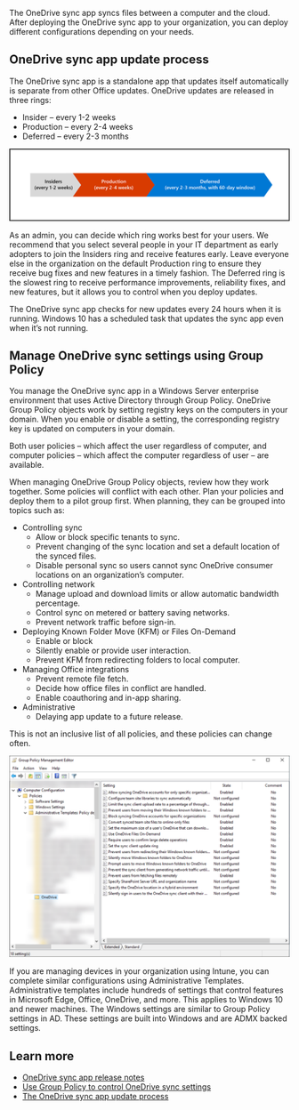 The OneDrive sync app syncs files between a computer and the cloud. After deploying the OneDrive sync app to your organization, you can deploy different configurations depending on your needs. 

## OneDrive sync app update process
The OneDrive sync app is a standalone app that updates itself automatically is separate from other Office updates. OneDrive updates are released in three rings:
- Insider – every 1-2 weeks
- Production – every 2-4 weeks
- Deferred – every 2-3 months

![OneDrive sync app update process](../media/sync-app-update-process.png)

As an admin, you can decide which ring works best for your users. We recommend that you select several people in your IT department as early adopters to join the Insiders ring and receive features early. Leave everyone else in the organization on the default Production ring to ensure they receive bug fixes and new features in a timely fashion. The Deferred ring is the slowest ring to receive performance improvements, reliability fixes, and new features, but it allows you to control when you deploy updates.

The OneDrive sync app checks for new updates every 24 hours when it is running.  Windows 10 has a scheduled task that updates the sync app even when it’s not running. 

## Manage OneDrive sync settings using Group Policy
You manage the OneDrive sync app in a Windows Server enterprise environment that uses Active Directory through Group Policy. OneDrive Group Policy objects work by setting registry keys on the computers in your domain. When you enable or disable a setting, the corresponding registry key is updated on computers in your domain. 

Both user policies – which affect the user regardless of computer, and computer policies – which affect the computer regardless of user – are available.

When managing OneDrive Group Policy objects, review how they work together. Some policies will conflict with each other. Plan your policies and deploy them to a pilot group first. When planning, they can be grouped into topics such as:
- Controlling sync
    - Allow or block specific tenants to sync.
    - Prevent changing of the sync location and set a default location of the synced files.
    - Disable personal sync so users cannot sync OneDrive consumer locations on an organization’s computer.
- Controlling network
    - Manage upload and download limits or allow automatic bandwidth percentage.
    - Control sync on metered or battery saving networks.
    - Prevent network traffic before sign-in.
- Deploying Known Folder Move (KFM) or Files On-Demand
    - Enable or block 
    - Silently enable or provide user interaction.
    - Prevent KFM from redirecting folders to local computer.
- Managing Office integrations
    - Prevent remote file fetch.
    - Decide how office files in conflict are handled.
    - Enable coauthoring and in-app sharing.
- Administrative
    - Delaying app update to a future release.

This is not an inclusive list of all policies, and these policies can change often.

![Group Policy Management Editor](../media/group-policy-management-editor.png)

If you are managing devices in your organization using Intune, you can complete similar configurations using Administrative Templates. Administrative templates include hundreds of settings that control features in Microsoft Edge, Office, OneDrive, and more. This applies to Windows 10 and newer machines. The Windows settings are similar to Group Policy settings in AD. These settings are built into Windows and are ADMX backed settings. 

## Learn more
- [OneDrive sync app release notes](https://support.office.com/article/845dcf18-f921-435e-bf28-4e24b95e5fc0?azure-portal=true)
- [Use Group Policy to control OneDrive sync settings](https://docs.microsoft.com/onedrive/use-group-policy?azure-portal=true)
- [The OneDrive sync app update process](https://docs.microsoft.com/onedrive/sync-client-update-process?azure-portal=true)

